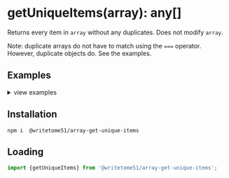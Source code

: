 # getUniqueItems(array): any[]

Returns every item in `array` without any duplicates. Does not modify `array`. 

Note:  duplicate arrays do not have to match using the `===` operator.  
However, duplicate objects do.  See the examples.


## Examples
<details>
<summary>view examples</summary>

```
getUniqueItems( [ '', 1, 2, 3, '', 1, 2, 3, '' ] );  
// --> [ '', 1, 2, 3 ]

getUniqueItems( [ true, true, false, true, false, 'aa' ] );  
// --> [ true, false, 'aa' ]


// Objects appearing identical, but not identical in memory, are not 
// considered duplicates:

let obj1 = {name: 'steve'};
let obj2 = {name: 'steve'};

getUniqueItems([obj1, obj2]);
// --> [ {name: 'steve'}, {name: 'steve'} ]

// They must be identical in memory to be considered duplicates:

let obj1 = {name: 'steve'};
let obj2 = obj1;

getUniqueItems([obj1, obj2]);
// --> [ {name: 'steve'} ]


// Arrays appearing identical, but not identical in memory, can still 
// be considered duplicates. This is because the algorithm loops thru 
// them, checking if array1[i] === array2[i].  If array1[i] and array2[i] 
// are both arrays of identical length, the algorithm recursively operates 
// on those arrays.

getUniqueItems( [ [[1,2,3]], [[1,2,3]] ] );
// --> [ [[1,2,3]] ]


// But, if the arrays contain objects not identical in memory, they're not 
// considered duplicates:

let arr = [ [[{name: 'steve'}]], [[{name: 'steve'}]] ];

getUniqueItems(arr);
// --> [ [[{name: 'steve'}]], [[{name: 'steve'}]] ]

// Let's try that again with objects identical in memory:

let obj1 = {name: 'steve'};
let obj2 = obj1;
let arr = [ [[obj1]], [[obj2]] ];
getUniqueItems(arr);
// --> [ [[{name: 'steve'}]] ]
```
</details>

## Installation
`npm i  @writetome51/array-get-unique-items`

## Loading
```js
import {getUniqueItems} from '@writetome51/array-get-unique-items';
```
